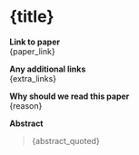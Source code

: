 # {title}

**Link to paper**  
{paper_link}

**Any additional links**  
{extra_links}

**Why should we read this paper**  
{reason}

**Abstract**  
> {abstract_quoted}